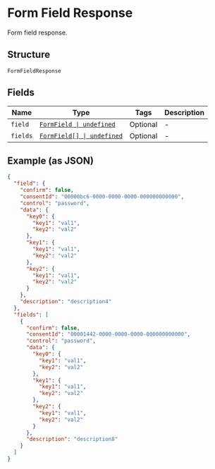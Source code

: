 
# Form Field Response

Form field response.

## Structure

`FormFieldResponse`

## Fields

| Name | Type | Tags | Description |
|  --- | --- | --- | --- |
| `field` | [`FormField \| undefined`](../../doc/models/form-field.md) | Optional | - |
| `fields` | [`FormField[] \| undefined`](../../doc/models/form-field.md) | Optional | - |

## Example (as JSON)

```json
{
  "field": {
    "confirm": false,
    "consentId": "00000bc6-0000-0000-0000-000000000000",
    "control": "password",
    "data": {
      "key0": {
        "key1": "val1",
        "key2": "val2"
      },
      "key1": {
        "key1": "val1",
        "key2": "val2"
      },
      "key2": {
        "key1": "val1",
        "key2": "val2"
      }
    },
    "description": "description4"
  },
  "fields": [
    {
      "confirm": false,
      "consentId": "00001442-0000-0000-0000-000000000000",
      "control": "password",
      "data": {
        "key0": {
          "key1": "val1",
          "key2": "val2"
        },
        "key1": {
          "key1": "val1",
          "key2": "val2"
        },
        "key2": {
          "key1": "val1",
          "key2": "val2"
        }
      },
      "description": "description8"
    }
  ]
}
```

